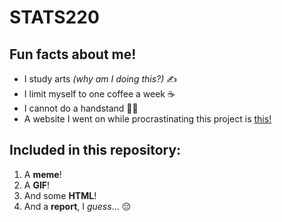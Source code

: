 # **STATS220**

## Fun facts about me!

* I study arts *(why am I doing this?)* ✍️
* I limit myself to one coffee a week ☕️
* I cannot do a handstand 🤸‍♀️
* A website I went on while procrastinating this project is [this!](https://theuselessweb.com/)

## **Included in this repository:**

1. A **meme**!
2. A **GIF**! 
3. And some **HTML**!
4. And a **report**, I *guess*... 😔
